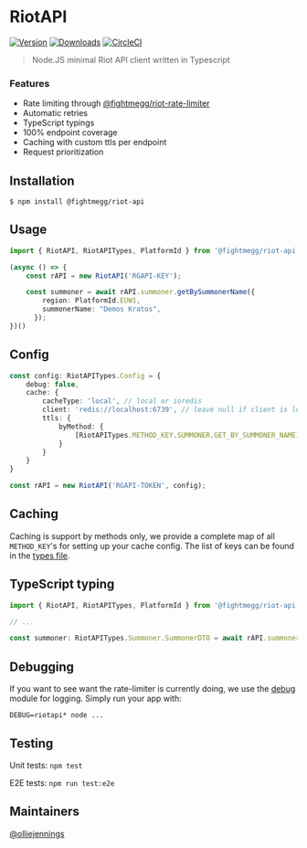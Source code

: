 # RiotAPI

[![Version](https://img.shields.io/npm/v/@fightmegg/riot-rate-limiter.svg)](https://www.npmjs.com/package/@fightmegg/riot-rate-limiter)
[![Downloads](https://img.shields.io/npm/dm/@fightmegg/riot-rate-limiter.svg)](https://www.npmjs.com/package/@fightmegg/riot-rate-limiter)
[![CircleCI](https://circleci.com/gh/fightmegg/riot-rate-limiter/tree/master.svg?style=svg)](https://circleci.com/gh/fightmegg/riot-rate-limiter/tree/master)

> Node.JS minimal Riot API client written in Typescript


### Features

* Rate limiting through [@fightmegg/riot-rate-limiter](https://github.com/fightmegg/riot-rate-limiter)
* Automatic retries
* TypeScript typings
* 100% endpoint coverage
* Caching with custom ttls per endpoint
* Request prioritization


## Installation

```shell
$ npm install @fightmegg/riot-api
```

## Usage

```ts
import { RiotAPI, RiotAPITypes, PlatformId } from '@fightmegg/riot-api'

(async () => {
    const rAPI = new RiotAPI('RGAPI-KEY');

    const summoner = await rAPI.summoner.getBySummonerName({
        region: PlatformId.EUW1,
        summonerName: "Demos Kratos",
      });
})()
```

## Config

```ts
const config: RiotAPITypes.Config = {
    debug: false,
    cache: {
        cacheType: 'local', // local or ioredis
        client: 'redis://localhost:6739', // leave null if client is local
        ttls: {
            byMethod: {
                [RiotAPITypes.METHOD_KEY.SUMMONER.GET_BY_SUMMONER_NAME]: 5000, // ms
            }
        }
    }
}

const rAPI = new RiotAPI('RGAPI-TOKEN', config);
```

## Caching

Caching is support by methods only, we provide a complete map of all `METHOD_KEY`'s for setting up your cache config. The list of keys can be found in the [types file]().


## TypeScript typing

```ts
import { RiotAPI, RiotAPITypes, PlatformId } from '@fightmegg/riot-api';

// ...

const summoner: RiotAPITypes.Summoner.SummonerDTO = await rAPI.summoner.getBySummonerName(...);
```

## Debugging

If you want to see want the rate-limiter is currently doing, we use the [debug](https://github.com/visionmedia/debug) module for logging. Simply run your app with:

```shell
DEBUG=riotapi* node ...
```


## Testing

Unit tests: `npm test`

E2E tests: `npm run test:e2e`

## Maintainers

[@olliejennings](https://github.com/olliejennings)